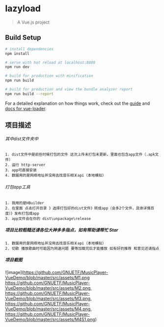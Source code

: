 # lazyload

> A Vue.js project

## Build Setup

``` bash
# install dependencies
npm install

# serve with hot reload at localhost:8080
npm run dev

# build for production with minification
npm run build

# build for production and view the bundle analyzer report
npm run build --report
```

For a detailed explanation on how things work, check out the [guide](http://vuejs-templates.github.io/webpack/) and [docs for vue-loader](http://vuejs.github.io/vue-loader).
## 项目描述
###### 其中dist文件夹中

    1. dist文件中是前些时候打包的文件 这次上传未打包未更新，里面也包含app文件（.apk文件）
    2. 运行 http-server
    3. app可直接安装
    4. 数据用的是网络地址并没用去找音乐相关api（本地模拟）
   
###### 打包app工具
    1. 我用的是HBuilder
    2. 在里面 点击打开目录 》选择打包好的dist文件》转成app（会多2个文件，具体详情百度）》发布打包成app 
    3. app文件会在你的 dist\unpackage\release
    
##### 项目比较粗糙还请各位大神多多指点，如有帮助请帮忙 Star
    1. 数据用的是网络地址并没用去找音乐相关api（本地模拟）
    2. 切歌 播放歌曲时可能因为网速问题 要等加载完后才能播放 如有好的推荐 和意见还请指点
##### 项目截图
![image](https://github.com/GNUETF/MusicPlayer-VueDemo/blob/master/src/assets/M1.png
https://github.com/GNUETF/MusicPlayer-VueDemo/blob/master/src/assets/M2.png,
https://github.com/GNUETF/MusicPlayer-VueDemo/blob/master/src/assets/M3.png,
https://github.com/GNUETF/MusicPlayer-VueDemo/blob/master/src/assets/M4.png,
https://github.com/GNUETF/MusicPlayer-VueDemo/blob/master/src/assets/M4S1.png)
